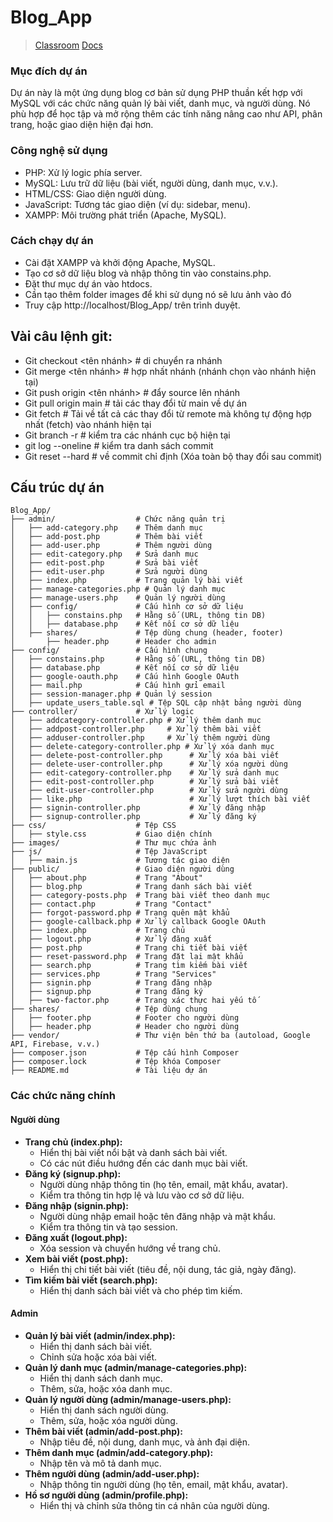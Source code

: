 # Blog_App

> [Classroom](https://classroom.google.com/u/0/c/NzQ5OTkyMzU3MTQy) [Docs](https://docs.google.com/spreadsheets/d/1UzBbwM3lt-sTwVuCZHm5MYIAFbV_Y6HGWXxu6OOtbzk/edit?gid=801622215#gid=801622215)

### Mục đích dự án

Dự án này là một ứng dụng blog cơ bản sử dụng PHP thuần kết hợp với MySQL với các chức năng quản lý bài viết, danh mục, và người dùng. Nó phù hợp để học tập và mở rộng thêm các tính năng nâng cao như API, phân trang, hoặc giao diện hiện đại hơn.

### Công nghệ sử dụng
- PHP: Xử lý logic phía server.
- MySQL: Lưu trữ dữ liệu (bài viết, người dùng, danh mục, v.v.).
- HTML/CSS: Giao diện người dùng.
- JavaScript: Tương tác giao diện (ví dụ: sidebar, menu).
- XAMPP: Môi trường phát triển (Apache, MySQL).

### Cách chạy dự án
- Cài đặt XAMPP và khởi động Apache, MySQL.
- Tạo cơ sở dữ liệu blog và nhập thông tin vào constains.php.
- Đặt thư mục dự án vào htdocs.
- Cần tạo thêm folder images để khi sử dụng nó sẽ lưu ảnh vào đó
- Truy cập http://localhost/Blog_App/ trên trình duyệt.

## Vài câu lệnh git:

- Git checkout <tên nhánh> # di chuyển ra nhánh
- Git merge <tên nhánh> # hợp nhất nhánh (nhánh chọn vào nhánh hiện tại)
- Git push origin <tên nhánh> # đẩy source lên nhánh
- Git pull origin main # tải các thay đổi từ main về dự án
- Git fetch # Tải về tất cả các thay đổi từ remote mà không tự động hợp nhất (fetch) vào nhánh hiện tại
- Git branch -r # kiểm tra các nhánh cục bộ hiện tại
- git log --oneline # kiểm tra danh sách commit
- Git reset --hard <id commit> # về commit chỉ định (Xóa toàn bộ thay đổi sau commit)


## Cấu trúc dự án

```
Blog_App/
├── admin/                  # Chức năng quản trị
│   ├── add-category.php    # Thêm danh mục
│   ├── add-post.php        # Thêm bài viết
│   ├── add-user.php        # Thêm người dùng
│   ├── edit-category.php   # Sửa danh mục
│   ├── edit-post.php       # Sửa bài viết
│   ├── edit-user.php       # Sửa người dùng
│   ├── index.php           # Trang quản lý bài viết
│   ├── manage-categories.php # Quản lý danh mục
│   ├── manage-users.php    # Quản lý người dùng
│   ├── config/             # Cấu hình cơ sở dữ liệu
│   │   ├── constains.php   # Hằng số (URL, thông tin DB)
│   │   ├── database.php    # Kết nối cơ sở dữ liệu
│   ├── shares/             # Tệp dùng chung (header, footer)
│       ├── header.php      # Header cho admin
├── config/                 # Cấu hình chung
│   ├── constains.php       # Hằng số (URL, thông tin DB)
│   ├── database.php        # Kết nối cơ sở dữ liệu
│   ├── google-oauth.php    # Cấu hình Google OAuth
│   ├── mail.php            # Cấu hình gửi email
│   ├── session-manager.php # Quản lý session
│   ├── update_users_table.sql # Tệp SQL cập nhật bảng người dùng
├── controller/             # Xử lý logic
│   ├── addcategory-controller.php # Xử lý thêm danh mục
│   ├── addpost-controller.php     # Xử lý thêm bài viết
│   ├── adduser-controller.php     # Xử lý thêm người dùng
│   ├── delete-category-controller.php # Xử lý xóa danh mục
│   ├── delete-post-controller.php      # Xử lý xóa bài viết
│   ├── delete-user-controller.php      # Xử lý xóa người dùng
│   ├── edit-category-controller.php    # Xử lý sửa danh mục
│   ├── edit-post-controller.php        # Xử lý sửa bài viết
│   ├── edit-user-controller.php        # Xử lý sửa người dùng
│   ├── like.php                        # Xử lý lượt thích bài viết
│   ├── signin-controller.php           # Xử lý đăng nhập
│   ├── signup-controller.php           # Xử lý đăng ký
├── css/                    # Tệp CSS
│   ├── style.css           # Giao diện chính
├── images/                 # Thư mục chứa ảnh
├── js/                     # Tệp JavaScript
│   ├── main.js             # Tương tác giao diện
├── public/                 # Giao diện người dùng
│   ├── about.php           # Trang "About"
│   ├── blog.php            # Trang danh sách bài viết
│   ├── category-posts.php  # Trang bài viết theo danh mục
│   ├── contact.php         # Trang "Contact"
│   ├── forgot-password.php # Trang quên mật khẩu
│   ├── google-callback.php # Xử lý callback Google OAuth
│   ├── index.php           # Trang chủ
│   ├── logout.php          # Xử lý đăng xuất
│   ├── post.php            # Trang chi tiết bài viết
│   ├── reset-password.php  # Trang đặt lại mật khẩu
│   ├── search.php          # Trang tìm kiếm bài viết
│   ├── services.php        # Trang "Services"
│   ├── signin.php          # Trang đăng nhập
│   ├── signup.php          # Trang đăng ký
│   ├── two-factor.php      # Trang xác thực hai yếu tố
├── shares/                 # Tệp dùng chung
│   ├── footer.php          # Footer cho người dùng
│   ├── header.php          # Header cho người dùng
├── vendor/                 # Thư viện bên thứ ba (autoload, Google API, Firebase, v.v.)
├── composer.json           # Tệp cấu hình Composer
├── composer.lock           # Tệp khóa Composer
├── README.md               # Tài liệu dự án
```

### Các chức năng chính

#### Người dùng
- **Trang chủ (index.php):**
  - Hiển thị bài viết nổi bật và danh sách bài viết.
  - Có các nút điều hướng đến các danh mục bài viết.
- **Đăng ký (signup.php):**
  - Người dùng nhập thông tin (họ tên, email, mật khẩu, avatar).
  - Kiểm tra thông tin hợp lệ và lưu vào cơ sở dữ liệu.
- **Đăng nhập (signin.php):**
  - Người dùng nhập email hoặc tên đăng nhập và mật khẩu.
  - Kiểm tra thông tin và tạo session.
- **Đăng xuất (logout.php):**
  - Xóa session và chuyển hướng về trang chủ.
- **Xem bài viết (post.php):**
  - Hiển thị chi tiết bài viết (tiêu đề, nội dung, tác giả, ngày đăng).
- **Tìm kiếm bài viết (search.php):**
  - Hiển thị danh sách bài viết và cho phép tìm kiếm.

#### Admin
- **Quản lý bài viết (admin/index.php):**
  - Hiển thị danh sách bài viết.
  - Chỉnh sửa hoặc xóa bài viết.
- **Quản lý danh mục (admin/manage-categories.php):**
  - Hiển thị danh sách danh mục.
  - Thêm, sửa, hoặc xóa danh mục.
- **Quản lý người dùng (admin/manage-users.php):**
  - Hiển thị danh sách người dùng.
  - Thêm, sửa, hoặc xóa người dùng.
- **Thêm bài viết (admin/add-post.php):**
  - Nhập tiêu đề, nội dung, danh mục, và ảnh đại diện.
- **Thêm danh mục (admin/add-category.php):**
  - Nhập tên và mô tả danh mục.
- **Thêm người dùng (admin/add-user.php):**
  - Nhập thông tin người dùng (họ tên, email, mật khẩu, avatar).
- **Hồ sơ người dùng (admin/profile.php):**
  - Hiển thị và chỉnh sửa thông tin cá nhân của người dùng.